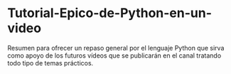 # Tutorial-Epico-de-Python-en-un-video
Resumen para ofrecer un repaso general por el lenguaje Python que sirva como apoyo de los futuros vídeos que se publicarán en el canal tratando todo tipo de temas prácticos.
